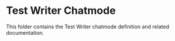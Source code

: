 # Test Writer Chatmode

This folder contains the Test Writer chatmode definition and related documentation.
